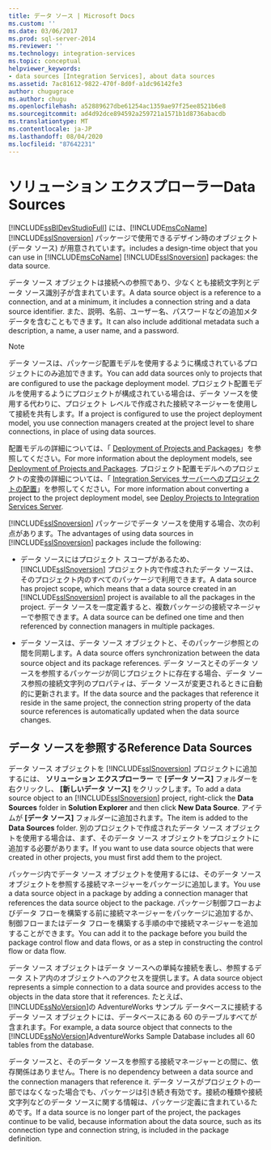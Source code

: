 ```yaml
---
title: データ ソース | Microsoft Docs
ms.custom: ''
ms.date: 03/06/2017
ms.prod: sql-server-2014
ms.reviewer: ''
ms.technology: integration-services
ms.topic: conceptual
helpviewer_keywords:
- data sources [Integration Services], about data sources
ms.assetid: 7ac81612-9822-470f-8d0f-a1dc96142fe3
author: chugugrace
ms.author: chugu
ms.openlocfilehash: a52889627dbe61254ac1359ae97f25ee8521b6e8
ms.sourcegitcommit: ad4d92dce894592a259721a1571b1d8736abacdb
ms.translationtype: MT
ms.contentlocale: ja-JP
ms.lasthandoff: 08/04/2020
ms.locfileid: "87642231"
---
```

# <a name="data-sources"></a><span data-ttu-id="04029-102">ソリューション エクスプローラー</span><span class="sxs-lookup"><span data-stu-id="04029-102">Data Sources</span></span>
  [!INCLUDE[ssBIDevStudioFull](../../includes/ssbidevstudiofull-md.md)] <span data-ttu-id="04029-103">には、[!INCLUDE[msCoName](../../includes/msconame-md.md)] [!INCLUDE[ssISnoversion](../../includes/ssisnoversion-md.md)] パッケージで使用できるデザイン時のオブジェクト (データ ソース) が用意されています。</span><span class="sxs-lookup"><span data-stu-id="04029-103">includes a design-time object that you can use in [!INCLUDE[msCoName](../../includes/msconame-md.md)] [!INCLUDE[ssISnoversion](../../includes/ssisnoversion-md.md)] packages: the data source.</span></span>  
  
 <span data-ttu-id="04029-104">データ ソース オブジェクトは接続への参照であり、少なくとも接続文字列とデータ ソース識別子が含まれています。</span><span class="sxs-lookup"><span data-stu-id="04029-104">A data source object is a reference to a connection, and at a minimum, it includes a connection string and a data source identifier.</span></span> <span data-ttu-id="04029-105">また、説明、名前、ユーザー名、パスワードなどの追加メタデータを含むこともできます。</span><span class="sxs-lookup"><span data-stu-id="04029-105">It can also include additional metadata such a description, a name, a user name, and a password.</span></span>  
  
> [!NOTE]  
>  <span data-ttu-id="04029-106">データ ソースは、パッケージ配置モデルを使用するように構成されているプロジェクトにのみ追加できます。</span><span class="sxs-lookup"><span data-stu-id="04029-106">You can add data sources only to projects that are configured to use the package deployment model.</span></span> <span data-ttu-id="04029-107">プロジェクト配置モデルを使用するようにプロジェクトが構成されている場合は、データ ソースを使用する代わりに、プロジェクト レベルで作成された接続マネージャーを使用して接続を共有します。</span><span class="sxs-lookup"><span data-stu-id="04029-107">If a project is configured to use the project deployment model, you use connection managers created at the project level to share connections, in place of using data sources.</span></span>  
>   
>  <span data-ttu-id="04029-108">配置モデルの詳細については、「 [Deployment of Projects and Packages](../packages/deploy-integration-services-ssis-projects-and-packages.md)」を参照してください。</span><span class="sxs-lookup"><span data-stu-id="04029-108">For more information about the deployment models, see [Deployment of Projects and Packages](../packages/deploy-integration-services-ssis-projects-and-packages.md).</span></span> <span data-ttu-id="04029-109">プロジェクト配置モデルへのプロジェクトの変換の詳細については、「 [Integration Services サーバーへのプロジェクトの配置](../deploy-projects-to-integration-services-server.md)」を参照してください。</span><span class="sxs-lookup"><span data-stu-id="04029-109">For more information about converting a project to the project deployment model, see [Deploy Projects to Integration Services Server](../deploy-projects-to-integration-services-server.md).</span></span>  
  
 <span data-ttu-id="04029-110">[!INCLUDE[ssISnoversion](../../includes/ssisnoversion-md.md)] パッケージでデータ ソースを使用する場合、次の利点があります。</span><span class="sxs-lookup"><span data-stu-id="04029-110">The advantages of using data sources in [!INCLUDE[ssISnoversion](../../includes/ssisnoversion-md.md)] packages include the following:</span></span>  
  
-   <span data-ttu-id="04029-111">データ ソースにはプロジェクト スコープがあるため、 [!INCLUDE[ssISnoversion](../../includes/ssisnoversion-md.md)] プロジェクト内で作成されたデータ ソースは、そのプロジェクト内のすべてのパッケージで利用できます。</span><span class="sxs-lookup"><span data-stu-id="04029-111">A data source has project scope, which means that a data source created in an [!INCLUDE[ssISnoversion](../../includes/ssisnoversion-md.md)] project is available to all the packages in the project.</span></span> <span data-ttu-id="04029-112">データ ソースを一度定義すると、複数パッケージの接続マネージャーで参照できます。</span><span class="sxs-lookup"><span data-stu-id="04029-112">A data source can be defined one time and then referenced by connection managers in multiple packages.</span></span>  
  
-   <span data-ttu-id="04029-113">データ ソースは、データ ソース オブジェクトと、そのパッケージ参照との間を同期します。</span><span class="sxs-lookup"><span data-stu-id="04029-113">A data source offers synchronization between the data source object and its package references.</span></span> <span data-ttu-id="04029-114">データ ソースとそのデータ ソースを参照するパッケージが同じプロジェクトに存在する場合、データ ソース参照の接続文字列のプロパティは、データ ソースが変更されるときに自動的に更新されます。</span><span class="sxs-lookup"><span data-stu-id="04029-114">If the data source and the packages that reference it reside in the same project, the connection string property of the data source references is automatically updated when the data source changes.</span></span>  
  
## <a name="reference-data-sources"></a><span data-ttu-id="04029-115">データ ソースを参照する</span><span class="sxs-lookup"><span data-stu-id="04029-115">Reference Data Sources</span></span>  
 <span data-ttu-id="04029-116">データ ソース オブジェクトを [!INCLUDE[ssISnoversion](../../includes/ssisnoversion-md.md)] プロジェクトに追加するには、 **ソリューション エクスプローラー** で **[データ ソース]** フォルダーを右クリックし、 **[新しいデータ ソース]** をクリックします。</span><span class="sxs-lookup"><span data-stu-id="04029-116">To add a data source object to an [!INCLUDE[ssISnoversion](../../includes/ssisnoversion-md.md)] project, right-click the **Data Sources** folder in **Solution Explorer** and then click **New Data Source**.</span></span> <span data-ttu-id="04029-117">アイテムが **[データ ソース]** フォルダーに追加されます。</span><span class="sxs-lookup"><span data-stu-id="04029-117">The item is added to the **Data Sources** folder.</span></span> <span data-ttu-id="04029-118">別のプロジェクトで作成されたデータ ソース オブジェクトを使用する場合は、まず、そのデータ ソース オブジェクトをプロジェクトに追加する必要があります。</span><span class="sxs-lookup"><span data-stu-id="04029-118">If you want to use data source objects that were created in other projects, you must first add them to the project.</span></span>  
  
 <span data-ttu-id="04029-119">パッケージ内でデータ ソース オブジェクトを使用するには、そのデータ ソース オブジェクトを参照する接続マネージャーをパッケージに追加します。</span><span class="sxs-lookup"><span data-stu-id="04029-119">You use a data source object in a package by adding a connection manager that references the data source object to the package.</span></span> <span data-ttu-id="04029-120">パッケージ制御フローおよびデータ フローを構築する前に接続マネージャーをパッケージに追加するか、制御フローまたはデータ フローを構築する手順の中で接続マネージャーを追加することができます。</span><span class="sxs-lookup"><span data-stu-id="04029-120">You can add it to the package before you build the package control flow and data flows, or as a step in constructing the control flow or data flow.</span></span>  
  
 <span data-ttu-id="04029-121">データ ソース オブジェクトはデータ ソースへの単純な接続を表し、参照するデータ ストア内のオブジェクトへのアクセスを提供します。</span><span class="sxs-lookup"><span data-stu-id="04029-121">A data source object represents a simple connection to a data source and provides access to the objects in the data store that it references.</span></span> <span data-ttu-id="04029-122">たとえば、 [!INCLUDE[ssNoVersion](../../includes/ssnoversion-md.md)]の AdventureWorks サンプル データベースに接続するデータ ソース オブジェクトには、データベースにある 60 のテーブルすべてが含まれます。</span><span class="sxs-lookup"><span data-stu-id="04029-122">For example, a data source object that connects to the [!INCLUDE[ssNoVersion](../../includes/ssnoversion-md.md)]AdventureWorks Sample Database includes all 60 tables from the database.</span></span>  
  
 <span data-ttu-id="04029-123">データ ソースと、そのデータ ソースを参照する接続マネージャーとの間に、依存関係はありません。</span><span class="sxs-lookup"><span data-stu-id="04029-123">There is no dependency between a data source and the connection managers that reference it.</span></span> <span data-ttu-id="04029-124">データ ソースがプロジェクトの一部ではなくなった場合でも、パッケージは引き続き有効です。接続の種類や接続文字列などのデータ ソースに関する情報は、パッケージ定義に含まれているためです。</span><span class="sxs-lookup"><span data-stu-id="04029-124">If a data source is no longer part of the project, the packages continue to be valid, because information about the data source, such as its connection type and connection string, is included in the package definition.</span></span>  
  
  
